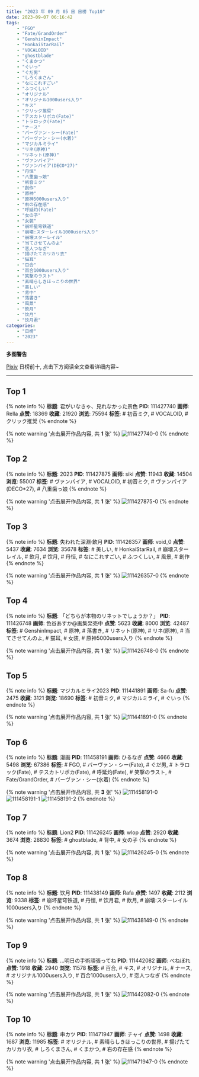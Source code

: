 ```yaml
---
title: "2023 年 09 月 05 日 日榜 Top10"
date: 2023-09-07 06:16:42
tags:
    - "FGO"
    - "Fate/GrandOrder"
    - "GenshinImpact"
    - "HonkaiStarRail"
    - "VOCALOID"
    - "ghostblade"
    - "くまかつ"
    - "ぐいっ"
    - "ぐだ男"
    - "しろくまさん"
    - "なにこれすごい"
    - "ふつくしい"
    - "オリジナル"
    - "オリジナル1000users入り"
    - "キス"
    - "クリック推奨"
    - "テスカトリポカ(Fate)"
    - "トラロック(Fate)"
    - "ナース"
    - "バーヴァン・シー(Fate)"
    - "バーヴァン・シー(水着)"
    - "マジカルミライ"
    - "リネ(原神)"
    - "リネット(原神)"
    - "ヴァンパイア"
    - "ヴァンパイア(DECO*27)"
    - "丹恒"
    - "八重歯っ娘"
    - "初音ミク"
    - "創作"
    - "原神"
    - "原神5000users入り"
    - "右の存在感"
    - "呼延灼(Fate)"
    - "女の子"
    - "女装"
    - "崩坏星穹铁道"
    - "崩壊:スターレイル1000users入り"
    - "崩壊スターレイル"
    - "当てさせてんのよ"
    - "恋人つなぎ"
    - "揚げたてカリカリ衣"
    - "猫耳"
    - "百合"
    - "百合1000users入り"
    - "笑撃のラスト"
    - "素晴らしきほっこりの世界"
    - "美しい"
    - "背中"
    - "落書き"
    - "風景"
    - "飲月"
    - "饮月"
    - "饮月君"
categories:
    - "日榜"
    - "2023"
---
```


<i class="fa fa-triangle-exclamation"></i>**多图警告**<i class="fa fa-triangle-exclamation"></i>

[Pixiv](https://www.pixiv.net/) 日榜前十, 点击下方阅读全文查看详细内容~

<!-- more -->

---

## Top 1

{% note info %}
**标题**: 君がいなきゃ、見れなかった景色
**PID**: 111427740 **画师**: Rella
**点赞**: 18369 **收藏**: 21920 **浏览**: 75594
**标签**: # 初音ミク, # VOCALOID, # クリック推奨
{% endnote %}

{% note warning '点击展开作品内容, 共 **1** 张' %}
![111427740-0](https://i.pixiv.re/img-original/img/2023/09/04/00/39/17/111427740_p0.png)
{% endnote %}

## Top 2

{% note info %}
**标题**: 2023
**PID**: 111427875 **画师**: siki
**点赞**: 11943 **收藏**: 14504 **浏览**: 55007
**标签**: # ヴァンパイア, # VOCALOID, # 初音ミク, # ヴァンパイア(DECO*27), # 八重歯っ娘
{% endnote %}

{% note warning '点击展开作品内容, 共 **1** 张' %}
![111427875-0](https://i.pixiv.re/img-original/img/2023/09/04/00/44/33/111427875_p0.jpg)
{% endnote %}

## Top 3

{% note info %}
**标题**: 失われた深淵·飲月
**PID**: 111426357 **画师**: void_0
**点赞**: 5437 **收藏**: 7634 **浏览**: 35678
**标签**: # 美しい, # HonkaiStarRail, # 崩壊スターレイル, # 飲月, # 饮月, # 丹恒, # なにこれすごい, # ふつくしい, # 風景, # 創作
{% endnote %}

{% note warning '点击展开作品内容, 共 **1** 张' %}
![111426357-0](https://i.pixiv.re/img-original/img/2023/09/04/00/01/33/111426357_p0.jpg)
{% endnote %}

## Top 4

{% note info %}
**标题**: 「どちらが本物のリネットでしょうか？」
**PID**: 111426748 **画师**: 色谷あすか@画集発売中
**点赞**: 5623 **收藏**: 8000 **浏览**: 42487
**标签**: # GenshinImpact, # 原神, # 落書き, # リネット(原神), # リネ(原神), # 当てさせてんのよ, # 猫耳, # 女装, # 原神5000users入り
{% endnote %}

{% note warning '点击展开作品内容, 共 **1** 张' %}
![111426748-0](https://i.pixiv.re/img-original/img/2023/09/04/00/08/21/111426748_p0.png)
{% endnote %}

## Top 5

{% note info %}
**标题**: マジカルミライ2023
**PID**: 111441891 **画师**: Sa-fu
**点赞**: 2475 **收藏**: 3121 **浏览**: 18690
**标签**: # 初音ミク, # マジカルミライ, # ぐいっ
{% endnote %}

{% note warning '点击展开作品内容, 共 **1** 张' %}
![111441891-0](https://i.pixiv.re/img-original/img/2023/09/04/17/52/45/111441891_p0.jpg)
{% endnote %}

## Top 6

{% note info %}
**标题**: 漫画
**PID**: 111458191 **画师**: ひるなぎ
**点赞**: 4666 **收藏**: 5498 **浏览**: 67386
**标签**: # FGO, # バーヴァン・シー(Fate), # ぐだ男, # トラロック(Fate), # テスカトリポカ(Fate), # 呼延灼(Fate), # 笑撃のラスト, # Fate/GrandOrder, # バーヴァン・シー(水着)
{% endnote %}

{% note warning '点击展开作品内容, 共 **3** 张' %}
![111458191-0](https://i.pixiv.re/img-original/img/2023/09/05/06/00/02/111458191_p0.jpg)
![111458191-1](https://i.pixiv.re/img-original/img/2023/09/05/06/00/02/111458191_p1.jpg)
![111458191-2](https://i.pixiv.re/img-original/img/2023/09/05/06/00/02/111458191_p2.jpg)
{% endnote %}

## Top 7

{% note info %}
**标题**: Lion2
**PID**: 111426245 **画师**: wlop
**点赞**: 2920 **收藏**: 3674 **浏览**: 28830
**标签**: # ghostblade, # 背中, # 女の子
{% endnote %}

{% note warning '点击展开作品内容, 共 **1** 张' %}
![111426245-0](https://i.pixiv.re/img-original/img/2023/09/04/00/00/39/111426245_p0.jpg)
{% endnote %}

## Top 8

{% note info %}
**标题**: 饮月
**PID**: 111438149 **画师**: Rafa
**点赞**: 1497 **收藏**: 2112 **浏览**: 9338
**标签**: # 崩坏星穹铁道, # 丹恒, # 饮月君, # 飲月, # 崩壊:スターレイル1000users入り
{% endnote %}

{% note warning '点击展开作品内容, 共 **1** 张' %}
![111438149-0](https://i.pixiv.re/img-original/img/2023/09/04/13/51/43/111438149_p0.jpg)
{% endnote %}

## Top 9

{% note info %}
**标题**: ...明日の手術頑張ってね
**PID**: 111442082 **画师**: べねぼれ
**点赞**: 1918 **收藏**: 2940 **浏览**: 11578
**标签**: # 百合, # キス, # オリジナル, # ナース, # オリジナル1000users入り, # 百合1000users入り, # 恋人つなぎ
{% endnote %}

{% note warning '点击展开作品内容, 共 **1** 张' %}
![111442082-0](https://i.pixiv.re/img-original/img/2023/09/04/18/11/15/111442082_p0.png)
{% endnote %}

## Top 10

{% note info %}
**标题**: 串カツ
**PID**: 111471947 **画师**: チャイ
**点赞**: 1498 **收藏**: 1687 **浏览**: 11985
**标签**: # オリジナル, # 素晴らしきほっこりの世界, # 揚げたてカリカリ衣, # しろくまさん, # くまかつ, # 右の存在感
{% endnote %}

{% note warning '点击展开作品内容, 共 **1** 张' %}
![111471947-0](https://i.pixiv.re/img-original/img/2023/09/05/20/30/00/111471947_p0.png)
{% endnote %}
